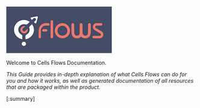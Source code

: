 ![](../images/cells-flows.png)

Welcome to Cells Flows Documentation.

_This Guide provides in-depth explanation of what Cells Flows can do for you and how it works, as well as generated documentation of all resources that are packaged within the product._

[:summary]